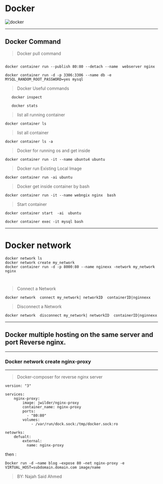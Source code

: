 # Docker

![docker](Moby-logo.png)

---

## Docker Command

> Docker pull command

```

docker container run --publish 80:80 --detach --name  webserver nginx

docker container run -d -p 3306:3306 --name db -e MYSQL_RANDOM_ROOT_PASSWORD=yes mysql

```

> Docker Useful commands

```
   docker inspect

   docker stats
```

> list all running container

```
docker container ls
```

> list all container

```
docker container ls -a
```

> Docker for running os and get inside

```
docker container run -it --name ubuntu4 ubuntu
```

> Docker run Existing Local Image

```
docker container run -ai ubuntu
```

> Docker get inside container by bash

```
docker container run -it --name webngix nginx  bash
```

> Start container

```
docker container start  -ai  ubuntu
```

```
docker container exec -it mysql bash
```

---

# Docker network

```
docker network ls
docker network create my_network
docker container run -d -p 8000:80 --name nginexx -network my_network nginx



```

> Connect a Network

```
docker network  connect my_network| networkID  containerID|nginnexx
```

> Disconnect a Network

```
docker network  disconnect my_network| networkID  containerID|nginnexx
```

---

## Docker multiple hosting on the same server and port Reverse nginx.

---

### Docker network create nginx-proxy

---

> Docker-composer for reverse nginx server

```
version: "3"

services:
    nginx-proxy:
        image: jwilder/nginx-proxy
        container_name: nginx-proxy
        ports:
          - "80:80"
        volumes:
            - /var/run/dock.sock:/tmp/docker.sock:ro

netowrks:
    defualt:
        external:
          name: nginx-proxy
```

then :

```
Docker run -d —name blog —expose 80 —net nginx-proxy -e VIRTUAL_HOST=subdomain.domain.com image/name
```

> BY: Najah Said Ahmed

